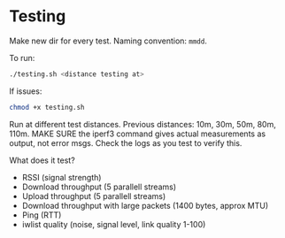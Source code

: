 # Testing

Make new dir for every test. Naming convention: `mmdd`.

To run:
```sh
./testing.sh <distance testing at>
```

If issues:
```sh
chmod +x testing.sh
```

Run at different test distances. Previous distances: 10m, 30m, 50m, 80m, 110m.
MAKE SURE the iperf3 command gives actual measurements as output, not error msgs. Check the logs as you test to verify this. 

What does it test?
- RSSI (signal strength)
- Download throughput (5 parallell streams)
- Upload throughput (5 parallell streams)
- Download throughput with large packets (1400 bytes, approx MTU)
- Ping (RTT)
- iwlist quality (noise, signal level, link quality 1-100)
